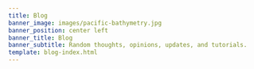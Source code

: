 ```yaml
---
title: Blog
banner_image: images/pacific-bathymetry.jpg
banner_position: center left
banner_title: Blog
banner_subtitle: Random thoughts, opinions, updates, and tutorials.
template: blog-index.html
---
```


